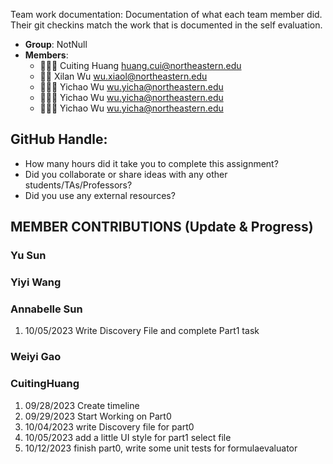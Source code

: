 Team work documentation: Documentation of what each team member did. Their git checkins match the work that is documented in the self evaluation.

- **Group**: NotNull
- **Members**:
  - 🧙🏻‍♀️ Cuiting Huang <huang.cui@northeastern.edu>
  - 🧙‍♂️ Xilan Wu <wu.xiaol@northeastern.edu>
  - 🧙🏻‍♀️ Yichao Wu <wu.yicha@northeastern.edu>
  - 🧙🏻‍♀️ Yichao Wu <wu.yicha@northeastern.edu>
  - 🧙🏻‍♀️ Yichao Wu <wu.yicha@northeastern.edu>

## GitHub Handle:
- How many hours did it take you to complete this assignment?
- Did you collaborate or share ideas with any other students/TAs/Professors?
- Did you use any external resources?

## MEMBER CONTRIBUTIONS (Update & Progress)

### Yu Sun
### Yiyi Wang
### Annabelle Sun
1. 10/05/2023 Write Discovery File and complete Part1 task
### Weiyi Gao
### CuitingHuang
1. 09/28/2023 Create timeline
2. 09/29/2023 Start Working on Part0 
3. 10/04/2023 write Discovery file for part0
4. 10/05/2023 add a little UI style for part1 select file 
4. 10/12/2023 finish part0, write some unit tests for formulaevaluator